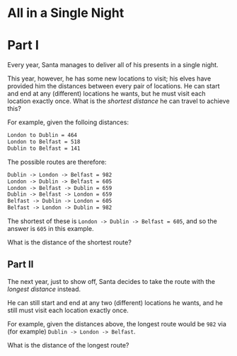 # All in a Single Night

# Part I

Every year, Santa manages to deliver all of his presents in a single night.

This year, however, he has some new locations to visit; his elves have provided him the distances between every pair of locations. He can start and end at any (different) locations he wants, but he must visit each location exactly once. What is the *shortest distance* he can travel to achieve this? 

For example, given the folloing distances: 

```txt
London to Dublin = 464
London to Belfast = 518
Dublin to Belfast = 141
```

The possible routes are therefore: 

```txt
Dublin -> London -> Belfast = 982
London -> Dublin -> Belfast = 605
London -> Belfast -> Dublin = 659
Dublin -> Belfast -> London = 659
Belfast -> Dublin -> London = 605
Belfast -> London -> Dublin = 982
```

The shortest of these is `London -> Dublin -> Belfast = 605`, and so the answer is `605` in this example.

What is the distance of the shortest route?

## Part II

The next year, just to show off, Santa decides to take the route with the *longest distance* instead.

He can still start and end at any two (different) locations he wants, and he still must visit each location exactly once. 

For example, given the distances above, the longest route would be `982` via (for example) `Dublin -> London -> Belfast`.

What is the distance of the longest route?
